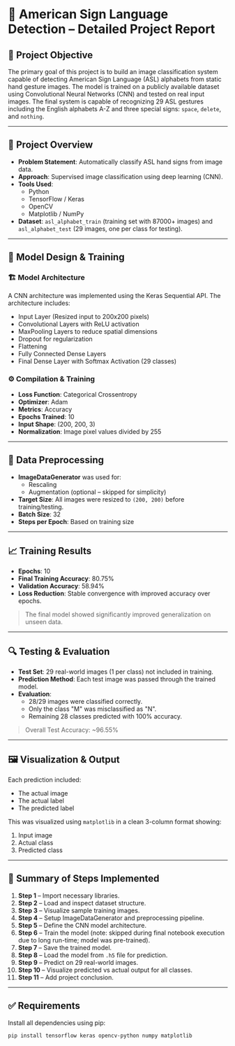 # 🤟 American Sign Language Detection – Detailed Project Report

## 📌 Project Objective

The primary goal of this project is to build an image classification system capable of detecting American Sign Language (ASL) alphabets from static hand gesture images. The model is trained on a publicly available dataset using Convolutional Neural Networks (CNN) and tested on real input images. The final system is capable of recognizing 29 ASL gestures including the English alphabets A-Z and three special signs: `space`, `delete`, and `nothing`.

---

## 🧾 Project Overview

- **Problem Statement**: Automatically classify ASL hand signs from image data.
- **Approach**: Supervised image classification using deep learning (CNN).
- **Tools Used**:
  - Python
  - TensorFlow / Keras
  - OpenCV
  - Matplotlib / NumPy
- **Dataset**: `asl_alphabet_train` (training set with 87000+ images) and `asl_alphabet_test` (29 images, one per class for testing).


---

## 🧠 Model Design & Training

### 🏗️ Model Architecture
A CNN architecture was implemented using the Keras Sequential API. The architecture includes:
- Input Layer (Resized input to 200x200 pixels)
- Convolutional Layers with ReLU activation
- MaxPooling Layers to reduce spatial dimensions
- Dropout for regularization
- Flattening
- Fully Connected Dense Layers
- Final Dense Layer with Softmax Activation (29 classes)

### ⚙️ Compilation & Training
- **Loss Function**: Categorical Crossentropy
- **Optimizer**: Adam
- **Metrics**: Accuracy
- **Epochs Trained**: 10
- **Input Shape**: (200, 200, 3)
- **Normalization**: Image pixel values divided by 255

---

## 🧪 Data Preprocessing

- **ImageDataGenerator** was used for:
  - Rescaling
  - Augmentation (optional – skipped for simplicity)
- **Target Size**: All images were resized to `(200, 200)` before training/testing.
- **Batch Size**: 32
- **Steps per Epoch**: Based on training size

---

## 📈 Training Results

- **Epochs**: 10
- **Final Training Accuracy**: 80.75%
- **Validation Accuracy**: 58.94%
- **Loss Reduction**: Stable convergence with improved accuracy over epochs.

> The final model showed significantly improved generalization on unseen data.

---

## 🔍 Testing & Evaluation

- **Test Set**: 29 real-world images (1 per class) not included in training.
- **Prediction Method**: Each test image was passed through the trained model.
- **Evaluation**: 
  - 28/29 images were classified correctly.
  - Only the class "M" was misclassified as "N".
  - Remaining 28 classes predicted with 100% accuracy.

> Overall Test Accuracy: ~96.55%

---

## 🖼️ Visualization & Output

Each prediction included:
- The actual image
- The actual label
- The predicted label

This was visualized using `matplotlib` in a clean 3-column format showing:
1. Input image
2. Actual class
3. Predicted class

---

## 🧾 Summary of Steps Implemented

1. **Step 1** – Import necessary libraries.
2. **Step 2** – Load and inspect dataset structure.
3. **Step 3** – Visualize sample training images.
4. **Step 4** – Setup ImageDataGenerator and preprocessing pipeline.
5. **Step 5** – Define the CNN model architecture.
6. **Step 6** – Train the model (note: skipped during final notebook execution due to long run-time; model was pre-trained).
7. **Step 7** – Save the trained model.
8. **Step 8** – Load the model from `.h5` file for prediction.
9. **Step 9** – Predict on 29 real-world images.
10. **Step 10** – Visualize predicted vs actual output for all classes.
11. **Step 11** – Add project conclusion.

---

## ✅ Requirements

Install all dependencies using pip:

```bash
pip install tensorflow keras opencv-python numpy matplotlib


